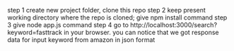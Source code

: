 step 1 create new project folder, clone this repo
step 2 keep present working directory where the repo is cloned; give npm install command
step 3 give node app.js command 
step 4 go to http://localhost:3000/search?keyword=fasttrack in your browser. you can notice that we got response data for input keyword from amazon in json format
